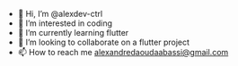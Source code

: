 - 👋 Hi, I’m @alexdev-ctrl
- 👀 I’m interested in coding
- 🌱 I’m currently learning flutter
- 💞️ I’m looking to collaborate on a flutter project
- 📫 How to reach me alexandredaoudaabassi@gmail.com

<!---
alexdev-ctrl/alexdev-ctrl is a ✨ special ✨ repository because its `README.md` (this file) appears on your GitHub profile.
You can click the Preview link to take a look at your changes.
--->
